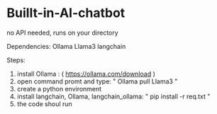 # Buillt-in-AI-chatbot
no API needed, runs on your directory

Dependencies:
Ollama
Llama3
langchain

Steps:
1. install Ollama : ( https://ollama.com/download )
2. open command promt and type: " Ollama pull Llama3 "
3. create a python environment
4. install langchain, Ollama, langchain_ollama: " pip install -r req.txt "
5. the code shoul run
